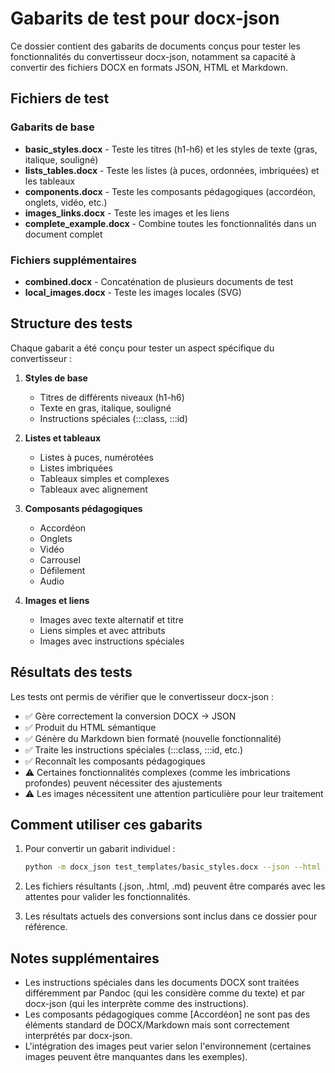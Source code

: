 # Gabarits de test pour docx-json

Ce dossier contient des gabarits de documents conçus pour tester les fonctionnalités du convertisseur docx-json, notamment sa capacité à convertir des fichiers DOCX en formats JSON, HTML et Markdown.

## Fichiers de test

### Gabarits de base
- **basic_styles.docx** - Teste les titres (h1-h6) et les styles de texte (gras, italique, souligné)
- **lists_tables.docx** - Teste les listes (à puces, ordonnées, imbriquées) et les tableaux
- **components.docx** - Teste les composants pédagogiques (accordéon, onglets, vidéo, etc.)
- **images_links.docx** - Teste les images et les liens
- **complete_example.docx** - Combine toutes les fonctionnalités dans un document complet

### Fichiers supplémentaires
- **combined.docx** - Concaténation de plusieurs documents de test
- **local_images.docx** - Teste les images locales (SVG)

## Structure des tests

Chaque gabarit a été conçu pour tester un aspect spécifique du convertisseur :

1. **Styles de base**
   - Titres de différents niveaux (h1-h6)
   - Texte en gras, italique, souligné
   - Instructions spéciales (:::class, :::id)

2. **Listes et tableaux**
   - Listes à puces, numérotées
   - Listes imbriquées
   - Tableaux simples et complexes
   - Tableaux avec alignement

3. **Composants pédagogiques**
   - Accordéon
   - Onglets
   - Vidéo
   - Carrousel
   - Défilement
   - Audio

4. **Images et liens**
   - Images avec texte alternatif et titre
   - Liens simples et avec attributs
   - Images avec instructions spéciales

## Résultats des tests

Les tests ont permis de vérifier que le convertisseur docx-json :

- ✅ Gère correctement la conversion DOCX → JSON
- ✅ Produit du HTML sémantique
- ✅ Génère du Markdown bien formaté (nouvelle fonctionnalité)
- ✅ Traite les instructions spéciales (:::class, :::id, etc.)
- ✅ Reconnaît les composants pédagogiques
- ⚠️ Certaines fonctionnalités complexes (comme les imbrications profondes) peuvent nécessiter des ajustements
- ⚠️ Les images nécessitent une attention particulière pour leur traitement

## Comment utiliser ces gabarits

1. Pour convertir un gabarit individuel :
   ```bash
   python -m docx_json test_templates/basic_styles.docx --json --html --md
   ```

2. Les fichiers résultants (.json, .html, .md) peuvent être comparés avec les attentes pour valider les fonctionnalités.

3. Les résultats actuels des conversions sont inclus dans ce dossier pour référence.

## Notes supplémentaires

- Les instructions spéciales dans les documents DOCX sont traitées différemment par Pandoc (qui les considère comme du texte) et par docx-json (qui les interprète comme des instructions).
- Les composants pédagogiques comme [Accordéon] ne sont pas des éléments standard de DOCX/Markdown mais sont correctement interprétés par docx-json.
- L'intégration des images peut varier selon l'environnement (certaines images peuvent être manquantes dans les exemples).